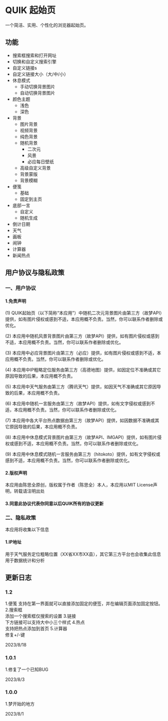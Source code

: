 # QUIK 起始页

一个简洁、实用、个性化的浏览器起始页。

## 功能

- 搜索框搜索和打开网址
- 切换和自定义搜索引擎
- 自定义链接s
- 自定义链接大小（大/中/小）
- 休息模式
  - 手动切换背景图片 
  - 自动切换背景图片 
- 颜色主题
  - 浅色
  - 深色
- 背景
  - 图片背景
  - 视频背景
  - 纯色背景
  - 随机背景
    - 二次元
    - 风景
    - 必应每日壁纸
  - 高级自定义背景
  - 背景蒙版
  - 背景模糊
- 便笺
  - 基础
  - 固定到主页
- 底部一言
  - 自定义
  - 随机生成
- 倒计日期
- 天气
- 画板
- 闹钟
- 计算器
- 新闻热点

## 用户协议与隐私政策

### 一、用户协议

#### 1.免责声明

(1) QUIK起始页（以下简称“本应用”）中随机二次元背景图片由第三方（故梦API）提供，如有图片侵权或感到不适，本应用概不负责。当然，你可以联系作者删除或优化。

(2) 本应用中随机风景背景图片由第三方（故梦API）提供，如有图片侵权或感到不适，本应用概不负责。当然，你可以联系作者删除或优化。

(3) 本应用中必应背景图片由第三方（必应）提供，如有图片侵权或感到不适，本应用概不负责。当然，你可以联系作者删除或优化。

(4) 本应用中IP粗略定位服务由第三方（高德地图）提供，如因定位不准确或其它原因导致的后果，本应用概不负责。

(5) 本应用中天气服务由第三方（腾讯天气）提供，如因天气不准确或其它原因导致的后果，本应用概不负责。

(6) 本应用中随机一言服务由第三方（故梦API）提供，如有文字侵权或感到不适，本应用概不负责。当然，你可以联系作者删除或优化。

(7) 本应用中各大平台热点数据由第三方（故梦API）提供，如因数据不准确或其它原因导致的后果，本应用概不负责。

(8) 本应用中休息模式背景图片由第三方（故梦API、IMGAPI）提供，如有图片侵权或感到不适，本应用概不负责。当然，你可以联系作者删除或优化。

(9) 本应用中休息模式随机一言服务由第三方（hitokoto）提供，如有文字侵权或感到不适，本应用概不负责。当然，你可以联系作者删除或优化。

#### 2.版权声明

本应用由陈思全原创，版权属于作者（陈思全）本人，本应用以MIT License声明，转载请注明出处

#### 3.同意此协议代表你同意以后QUIK所有的协议更新

### 二、隐私政策

本应用将收集以下信息
#### 1.IP地址

用于天气服务定位粗略位置（XX省XX市XX县），其它第三方平台也会收集此信息用于数据统计和分析

## 更新日志

### 1.2
1.便笺
支持在第一界面就可以直接添加固定的便签，并在编辑页面添加固定按钮。
2.搜索框<br>添加一个搜索框仅搜索的设置
3.链接<br>下方链接可以支持大中小三个样式
4.热点<br>支持把热点添加到首页
5.计算器<br>修复+/-键

2023/8/18
    
### 1.0.1
      
1.修复了一个已知BUG
      
2023/8/3
    
### 1.0.0

1.梦开始的地方
      
2023/8/1